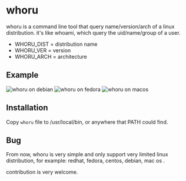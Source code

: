 # whoru
whoru is a command line tool that query name/version/arch of a linux distribution. it's like whoami, which query the uid/name/group of a user.

 - WHORU\_DIST   = distribution name
 - WHORU\_VER    = version
 - WHORU\_ARCH   = architecture

## Example

![whoru on debian](https://raw.githubusercontent.com/zixia/whoru/master/whoru-debian.png)
![whoru on fedora](https://raw.githubusercontent.com/zixia/whoru/master/whoru-fedora.png)
![whoru on macos](https://raw.githubusercontent.com/zixia/whoru/master/whoru-mac_os.png)
 
## Installation

Copy `whoru` file to /usr/local/bin, or anywhere that PATH could find.

## Bug

From now, whoru is very simple and only support very limited linux distribution, for example: redhat, fedora, centos, debian, mac os . 

contribution is very welcome.

